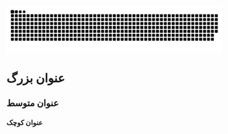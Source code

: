 
###

<img src="https://raw.githubusercontent.com/platane/platane/output/github-contribution-grid-snake-dark.svg" alt="Snake animation" />

###
# عنوان بزرگ
## عنوان متوسط
### عنوان کوچک
